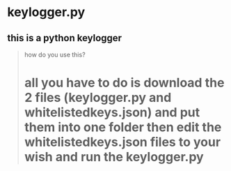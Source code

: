 # keylogger.py

## this is a python keylogger

> how do you use this?
  > # all you have to do is download the 2 files (keylogger.py and whitelistedkeys.json) and put them into one folder then edit the whitelistedkeys.json files to your wish and run the keylogger.py
